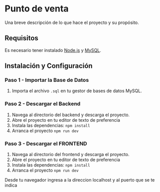 # Punto de venta

Una breve descripción de lo que hace el proyecto y su propósito.

## Requisitos

Es necesario tener instalado [Node.js](https://nodejs.org/) y [MySQL](https://www.mysql.com/).

## Instalación y Configuración

### Paso 1 - Importar la Base de Datos

1. Importa el archivo `.sql` en tu gestor de bases de datos MySQL.

### Paso 2 - Descargar el Backend

1. Navega al directorio del backend y descarga el proyecto.
2. Abre el proyecto en tu editor de texto de preferencia
3. Instala las dependencias:
   `npm install`
4. Arranca el proyecto
   `npm run dev`
   
### Paso 3 - Descargar el FRONTEND

1. Navega al directorio del frontend y descarga el proyecto.
2. Abre el proyecto en tu editor de texto de preferencia
3. Instala las dependencias:
   `npm install`
4. Arranca el proyecto
   `npm run dev`


Desde tu navegador ingresa a la direccion localhost y al puerto que se te indica
